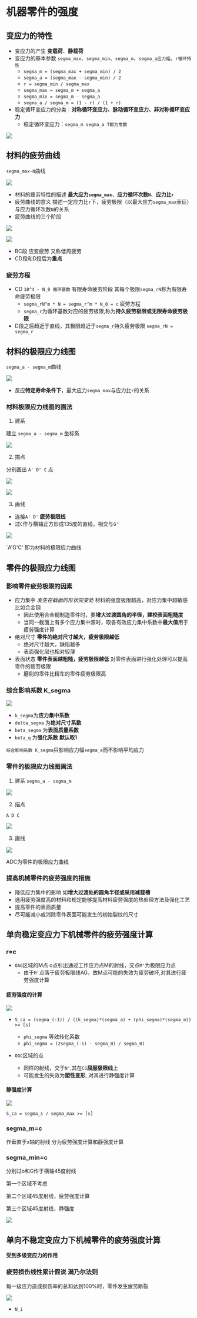 # 机器零件的强度

## 变应力的特性

* 变应力的产生 **变载荷**、**静载荷**
* 变应力的基本参数 `segma_max`、`segma_min`、`segma_m`、`segma_a应力幅`、`r循环特性`
    * `segma_m = (segma_max + segma_min) / 2`
    * `segma_a = (segma_max - segma_min) / 2`
    * `r = segma_min / segma_max`
    * `segma_max = segma_m + segma_a`
    * `segma_min = segma_m - segma_a`
    * `segma_a / segma_m = (1 - r) / (1 + r)`
* 稳定循环变应力的分类：**对称循环变应力、脉动循环变应力、非对称循环变应力**  
    * 稳定循环变应力：`segma_m segma_a T都为常数`

![](img/d1b3c577.png)

## 材料的疲劳曲线

`segma_max-N`曲线

![](img/ddd00861.png)

* 材料的疲劳特性的描述 **最大应力`segma_max`**、**应力循环次数`N`**、**应力比`r`**
* 疲劳曲线的意义 描述一定应力比`r`下，疲劳极限（以最大应力`segma_max`表征）与应力循环次数`N`的关系
* 疲劳曲线的三个阶段

![](img/7b8beda4.png)

![](img/e8efa5aa.png)

* BC段 应变疲劳 又称低周疲劳
* CD段和D段后为**重点**

### 疲劳方程

* CD `10^4 - N_0 循环基数` 有限寿命疲劳阶段 其每个极限`segma_rN`称为有限寿命疲劳极限
    * `segma_rN^m * N = segma_r^m * N_0 = c` 疲劳方程
    * `segma_r`为循环基数对应的疲劳极限,称为**持久疲劳极限或无限寿命疲劳极限**
* D段之后趋近于直线，其极限趋近于`segma_r`持久疲劳极限 `segma_rN = segma_r`

## 材料的极限应力线图

`segma_a - segma_m`曲线

![](img/f18b39c0.png)

* 反应**特定寿命条件下**，最大应力`segma_max`与应力比`r`的关系

### 材料极限应力线图的画法

1. 建系

建立 `segma_a - segma_m` 坐标系 

![](img/cbe7bd0d.png)

2. 描点

分别画出 `A' D' C` 点

![](img/9eacbe70.png)

![](img/6ee7ea48.png)

3. 画线

* 连接`A' D'` **疲劳极限线**
* 过`C`作与横轴正方形成135度的直线，相交与`G'` 

![](img/4865175c.png)

`A'G'C' 即为材料的极限应力曲线

## 零件的极限应力线图

### 影响零件疲劳极限的因素

* 应力集中 *发生在截面的形状突变处* 材料的强度极限越高，对应力集中越敏感 比如合金钢
    * 因此使用合金钢制造零件时，要**增大过渡圆角的半径，建校表面粗糙度**
    * 当同一截面上有多个应力集中源时，取各有效应力集中系数中**最大值**用于疲劳强度计算
* 绝对尺寸 **零件的绝对尺寸越大，疲劳极限越低**
    * 绝对尺寸越大，缺陷越多
    * 表面强化层也相对较薄
* 表面状态 **零件表面越粗糙，疲劳极限越低** 对零件表面进行强化处理可以提高零件的疲劳极限
    * 磨削的零件比精车的零件疲劳极限高

### 综合影响系数 K_segma

![](img/06db647d.png)

* `k_segma`为**应力集中系数**
* `delta_segma` 为**绝对尺寸系数**
* `beta_segma` 为**表面质量系数**
* `beta_q` 为**强化系数** **默认取1**

`综合影响系数 K_segma`只影响应力幅`segma_a`而不影响平均应力

### 零件的极限应力线图画法

1. 建系 `segma_a - segma_m`

![](img/4842c749.png)

2. 描点 

`A D C`

![](img/87efed0a.png)

3. 画线

![](img/ca6e1680.png)

ADC为零件的极限应力曲线

### 提高机械零件的疲劳强度的措施

* 降低应力集中的影响 如**增大过渡处的圆角半径或采用减载槽**
* 选用疲劳强度高的材料和规定能够提高材料疲劳强度的热处理方法及强化工艺
* 提高零件的表面质量
* 尽可能减小或消除零件表面可能发生的初始裂纹的尺寸

## 单向稳定变应力下机械零件的疲劳强度计算

### r=c

* `OAG`区域的M点 o点引出通过工作应力点M的射线，交点`M'`为极限应力点
    * 由于`M'`点落于疲劳极限线AG，故M点可能的失效为疲劳破坏,对其进行疲劳强度计算
    
#### 疲劳强度的计算

![](img/6d4eba44.png)

* `S_ca = (segma_(-1)) / ((k_segma)*(segma_a) + (phi_segma)*(segma_m)) >= [s]`
    * `phi_segma` 等效转化系数
    * `phi_segma = (2segma_(-1) - segma_0) / segma_0)`

* `OGC`区域的点
    * 同样的射线，交于`N'`,其在`CG`**屈服极限线**上
    * 可能发生的失效为**塑性变形**, 对其进行静强度计算

#### 静强度计算

![](img/61400e12.png)

`S_ca = segma_s / segma_max >= [s]`

### segma_m=c

作垂直于x轴的射线 分为疲劳强度计算和静强度计算

### segma_min=c

分别过o和G作于横轴45度射线

第一个区域不考虑

第二个区域45度射线，疲劳强度计算

第三个区域45度射线，静强度

![](img/c902d6e7.png)

## 单向不稳定变应力下机械零件的疲劳强度计算

**受到多级变应力的作用**

### 疲劳损伤线性累计假说 满乃尔法则

每一级应力造成损伤率的总和达到100%时，零件发生疲劳断裂

![](img/8b71ab31.png)

* `N_i`

